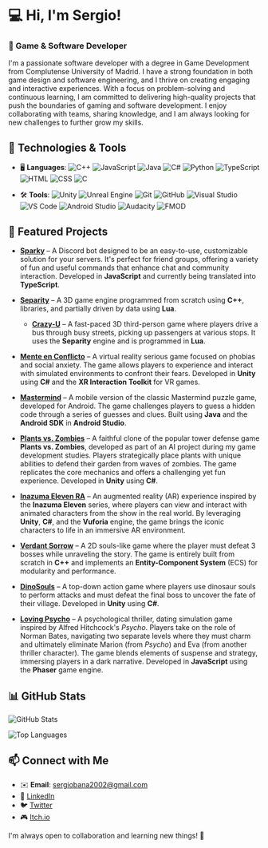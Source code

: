 # 💻 Hi, I'm Sergio!

### 🚀 Game & Software Developer

I'm a passionate software developer with a degree in Game Development from Complutense University of Madrid. I have a strong foundation in both game design and software engineering, and I thrive on creating engaging and interactive experiences. With a focus on problem-solving and continuous learning, I am committed to delivering high-quality projects that push the boundaries of gaming and software development. I enjoy collaborating with teams, sharing knowledge, and I am always looking for new challenges to further grow my skills.

## 🔧 Technologies & Tools

- 🖥️ **Languages**: 
  ![C++](https://img.shields.io/badge/-C++-00599C?style=flat-square&logo=c%2B%2B&logoColor=white) 
  ![JavaScript](https://img.shields.io/badge/-JavaScript-F7DF1E?style=flat-square&logo=javascript&logoColor=black)
  ![Java](https://img.shields.io/badge/-Java-007396?style=flat-square&logo=java&logoColor=white) 
  ![C#](https://img.shields.io/badge/-C%23-239120?style=flat-square&logo=csharp&logoColor=white)
  ![Python](https://img.shields.io/badge/-Python-3776AB?style=flat-square&logo=python&logoColor=white)
  ![TypeScript](https://img.shields.io/badge/-TypeScript-3178C6?style=flat-square&logo=typescript&logoColor=white) 
  ![HTML](https://img.shields.io/badge/-HTML-E34F26?style=flat-square&logo=html5&logoColor=white) 
  ![CSS](https://img.shields.io/badge/-CSS-1572B6?style=flat-square&logo=css3&logoColor=white)
  ![C](https://img.shields.io/badge/-C-00599C?style=flat-square&logo=c%2B%2B&logoColor=white) 

- 🛠️ **Tools**: 
  ![Unity](https://img.shields.io/badge/-Unity-000000?style=flat-square&logo=unity&logoColor=white)
  ![Unreal Engine](https://img.shields.io/badge/-Unreal_Engine-000000?style=flat-square&logo=unreal-engine&logoColor=white)
  ![Git](https://img.shields.io/badge/-Git-F05032?style=flat-square&logo=git&logoColor=white) 
  ![GitHub](https://img.shields.io/badge/-GitHub-181717?style=flat-square&logo=github&logoColor=white)
  ![Visual Studio](https://img.shields.io/badge/-Visual_Studio-5C2D91?style=flat-square&logo=visual-studio&logoColor=white)
  ![VS Code](https://img.shields.io/badge/-VS_Code-007ACC?style=flat-square&logo=visual-studio-code&logoColor=white) 
  ![Android Studio](https://img.shields.io/badge/-Android_Studio-3DDC84?style=flat-square&logo=android-studio&logoColor=white)
  ![Audacity](https://img.shields.io/badge/-Audacity-000000?style=flat-square&logo=audacity&logoColor=white)
  ![FMOD](https://img.shields.io/badge/-FMOD-2D6A4F?style=flat-square&logo=fmod&logoColor=white)

## 📌 Featured Projects

- **[Sparky](https://github.com/Sebana02/Sparky)** – A Discord bot designed to be an easy-to-use, customizable solution for your servers. It's perfect for friend groups, offering a variety of fun and useful commands that enhance chat and community interaction. Developed in **JavaScript** and currently being translated into **TypeScript**.

- **[Separity](https://github.com/XupappInc/Separity)** – A 3D game engine programmed from scratch using **C++**, libraries, and partially driven by data using **Lua**.  
  - **[Crazy-U](https://github.com/XupappInc/CrazyU)** – A fast-paced 3D third-person game where players drive a bus through busy streets, picking up passengers at various stops. It uses the **Separity** engine and is programmed in **Lua**.

- **[Mente en Conflicto](https://github.com/Lauu029/JuegosSerios)** – A virtual reality serious game focused on phobias and social anxiety. The game allows players to experience and interact with simulated environments to confront their fears. Developed in **Unity** using **C#** and the **XR Interaction Toolkit** for VR games.

- **[Mastermind](https://github.com/angelo066/Moviles)** – A mobile version of the classic Mastermind puzzle game, developed for Android. The game challenges players to guess a hidden code through a series of guesses and clues. Built using **Java** and the **Android SDK** in **Android Studio**.

- **[Plants vs. Zombies](https://github.com/Sebana02/IAV23-BanaMarchante-CallejoHerrero)** – A faithful clone of the popular tower defense game **Plants vs. Zombies**, developed as part of an AI project during my game development studies. Players strategically place plants with unique abilities to defend their garden from waves of zombies. The game replicates the core mechanics and offers a challenging yet fun experience. Developed in **Unity** using **C#**.

- **[Inazuma Eleven RA](https://github.com/Sebana02/InazumaElevenRA)** – An augmented reality (AR) experience inspired by the **Inazuma Eleven** series, where players can view and interact with animated characters from the show in the real world. By leveraging **Unity**, **C#**, and the **Vuforia** engine, the game brings the iconic characters to life in an immersive AR environment.

- **[Verdant Sorrow](https://github.com/Xuppap-Inc/VerdantSorrow)** – A 2D souls-like game where the player must defeat 3 bosses while unraveling the story. The game is entirely built from scratch in **C++** and implements an **Entity-Component System** (ECS) for modularity and performance.

- **[DinoSouls](https://github.com/Proyectos1-FDI-UCM/c2021-Grupo01)** – A top-down action game where players use dinosaur souls to perform attacks and must defeat the final boss to uncover the fate of their village. Developed in **Unity** using **C#**.

- **[Loving Psycho](https://github.com/JGomezPulido/Loving_Psycho)** – A psychological thriller, dating simulation game inspired by Alfred Hitchcock's *Psycho*. Players take on the role of Norman Bates, navigating two separate levels where they must charm and ultimately eliminate Marion (from *Psycho*) and Eva (from another thriller character). The game blends elements of suspense and strategy, immersing players in a dark narrative. Developed in **JavaScript** using the **Phaser** game engine.


## 📊 GitHub Stats

![GitHub Stats](https://github-readme-stats.vercel.app/api?username=Sebana02&show_icons=true&theme=radical)

![Top Languages](https://github-readme-stats.vercel.app/api/top-langs/?username=Sebana02&layout=compact&theme=radical)

## 📫 Connect with Me

- ✉️ **Email**: sergiobana2002@gmail.com  
- 🔗 [LinkedIn](https://www.linkedin.com/in/sergio-bana-marchante)  
- 🐦 [Twitter](https://twitter.com/Khlozer)  
- 🎮 [Itch.io](https://khlozer.itch.io/)  

I'm always open to collaboration and learning new things! 🚀
